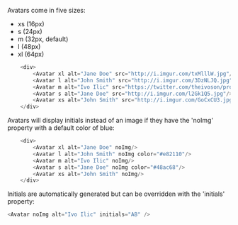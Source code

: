 Avatars come in five sizes:
- xs (16px)
- s (24px)
- m (32px, default)
- l (48px)
- xl (64px)
```js
	<div>
		<Avatar xl alt="Jane Doe" src="http://i.imgur.com/txMlllW.jpg"/>
		<Avatar l alt="John Smith" src="http://i.imgur.com/3DzNLJQ.jpg"/>
		<Avatar m alt="Ivo Ilic" src="https://twitter.com/theivoson/profile_image?size=normal"/>
		<Avatar s alt="Jane Doe" src="http://i.imgur.com/l2Gk1Q5.jpg"/>
		<Avatar xs alt="John Smith" src="http://i.imgur.com/GoCxCU3.jpg"/>
	</div>
```
Avatars will display initials instead of an image if they have the 'noImg' property with a default color of blue:
```js
	<div>
		<Avatar xl alt="Jane Doe" noImg/>
		<Avatar l alt="John Smith" noImg color="#e82110"/>
		<Avatar m alt="Ivo Ilic" noImg/>
		<Avatar s alt="Jane Doe" noImg color="#48ac68"/>
		<Avatar xs alt="John Smith" noImg/>
	</div>
```
Initials are automatically generated but can be overridden with the 'initials' property:
```js
<Avatar noImg alt="Ivo Ilic" initials="AB" />
```